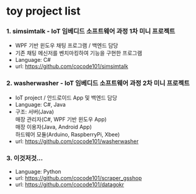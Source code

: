 # toy project list
### 1. simsimtalk - IoT 임베디드 소프트웨어 과정 1차 미니 프로젝트
* WPF 기반 윈도우 채팅 프로그램 / 백엔드 담당
* 기존 채팅 메신저를 벤치마킹하여 기능을 구현한 프로그램
* Language: C#
* url: https://github.com/cocode101/simsimtalk

### 2. washerwasher - IoT 임베디드 소프트웨어 과정 2차 미니 프로젝트
* IoT project / 안드로이드 App 및 백엔드 담당
* Language: C#, Java
* 구조: 서버(Java) <br>
        매장 관리자(C#, WPF 기반 윈도우 App) <br>
        매장 이용자(Java, Android App) <br>
        하드웨어 모듈(Arduino, RaspberryPi, Xbee) <br>
* url: https://github.com/cocode101/washerwasher

### 3. 이것저것...
* Language: Python
* url: https://github.com/cocode101/scraper_gsshop
* url: https://github.com/cocode101/datagokr
